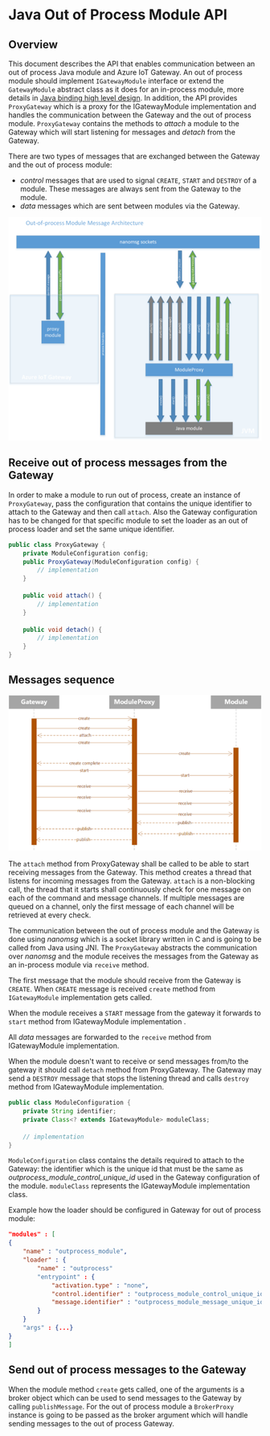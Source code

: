 Java Out of Process Module API
==============================

Overview
--------

This document describes the API that enables communication between an out of process Java module and Azure IoT Gateway. 
An out of process module should implement `IGatewayModule` interface or extend the `GatewayModule` abstract class as it does for an in-process module, more details in [Java binding high level design](java_binding_hld.md). In addition, the API provides `ProxyGateway` which is a proxy for the IGatewayModule implementation and handles the communication between the Gateway and the out of process module. 
`ProxyGateway` contains the methods to *attach* a module to the Gateway which will start listening for messages and *detach* from the Gateway. 

There are two types of messages that are exchanged between the Gateway and the out of process module:

-  *control* messages that are used to signal `CREATE`, `START` and `DESTROY` of a module. These messages are always sent from the Gateway to the module.
-  *data* messages which are sent between modules via the Gateway.


![](media/java_oop_module_hld.png)

Receive out of process messages from the Gateway
------------------------------------------------

In order to make a module to run out of process, create an instance of `ProxyGateway`, pass the configuration that contains the unique identifier to attach to the Gateway and then call `attach`. 
Also the Gateway configuration has to be changed for that specific module to set the loader as an out of process loader and set the same unique identifier. 

``` java
public class ProxyGateway {
	private ModuleConfiguration config;
	public ProxyGateway(ModuleConfiguration config) {
		// implementation
	}

	public void attach() {
		// implementation	
	}
	
	public void detach() {
		// implementation	
	}
}
```

Messages sequence
-----------------

![](media/java_oop_messages_sequence.png)

The `attach` method from ProxyGateway shall be called to be able to start receiving messages from the Gateway. This method creates a thread that listens for incoming messages from the Gateway. 
`attach` is a non-blocking call, the thread that it starts shall continuously check for one message on each of the command and message channels. If multiple messages are queued on a channel, only the first message of each channel will be retrieved at every check.

The communication between the out of process module and the Gateway is done using *nanomsg* which is a socket library written in C and is going to be called from Java using JNI. 
The `ProxyGateway` abstracts the communication over *nanomsg* and the module receives the messages from the Gateway as an in-process module via `receive` method.

The first message that the module should receive from the Gateway is `CREATE`. When `CREATE` message is received `create` method from `IGatewayModule` implementation gets called. 

When the module receives a `START` message from the gateway it forwards to `start` method from IGatewayModule implementation .

All *data* messages are forwarded to the `receive` method from IGatewayModule implementation.

When the module doesn't want to receive or send messages from/to the gateway it should call `detach` method from ProxyGateway. The Gateway may send a `DESTROY` message that stops the listening thread and calls `destroy` method from IGatewayModule implementation.

``` java
public class ModuleConfiguration {
	private String identifier;
	private Class<? extends IGatewayModule> moduleClass;
    
	// implementation
}
```

`ModuleConfiguration` class contains the details required to attach to the Gateway: the identifier which is the unique id that must be the same as *outprocess_module_control_unique_id* used in the Gateway configuration of the module.
`moduleClass` represents the IGatewayModule implementation class.

Example how the loader should be configured in Gateway for out of process module:

``` json
"modules" : [
{ 
    "name" : "outprocess_module",
    "loader" : {
        "name" : "outprocess"
        "entrypoint" : {
            "activation.type" : "none",
            "control.identifier" : "outprocess_module_control_unique_id",
            "message.identifier" : "outprocess_module_message_unique_id",
        }
    }
    "args" : {...}
}
]
```

Send out of process messages to the Gateway
-------------------------------------------

When the module method `create` gets called, one of the arguments is a broker object which can be used to send messages to the Gateway by calling `publishMessage`. 
For the out of process module a `BrokerProxy` instance is going to be passed as the broker argument which will handle sending messages to the out of process Gateway.